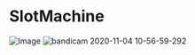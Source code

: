 # SlotMachine
![Image](https://user-images.githubusercontent.com/42389663/97610231-a6d4ad00-1a25-11eb-8d5a-5712c0a49936.PNG)
![bandicam 2020-11-04 10-56-59-292](https://user-images.githubusercontent.com/42389663/98092307-942ffd00-1e97-11eb-948b-72225fdede66.gif)
